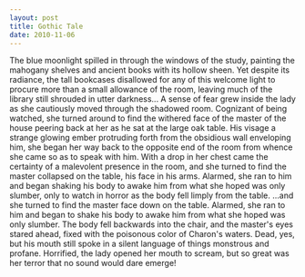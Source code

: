 ```yaml
---
layout: post
title: Gothic Tale
date: 2010-11-06
---
```

The blue moonlight spilled in through the windows of the study, painting
      the mahogany shelves and ancient books with its hollow sheen. Yet despite its radiance, the
      tall bookcases disallowed for any of this welcome light to procure more than a small allowance
      of the room, leaving much of the library still shrouded in utter darkness...    A sense of fear grew inside the lady as she cautiously moved through the shadowed room.
      Cognizant of being watched, she turned around to find the withered face of the master of the
      house peering back at her as he sat at the large oak table. His visage a strange glowing ember
      protruding forth from the obsidious wall enveloping him, she began her way back to the
      opposite end of the room from whence she came so as to speak with him.    With a drop in her chest came the certainty of a malevolent presence in the room, and she
      turned to find the master collapsed on the table, his face in his arms. Alarmed, she ran to
      him and began shaking his body to awake him from what she hoped was only slumber, only to
      watch in horror as the body fell limply from the table.    ...and she
      turned to find the master face down on the table. Alarmed, she ran to him and began to shake
      his body to awake him from what she hoped was only slumber. The body fell backwards into the
      chair, and the master's eyes stared ahead, fixed with the poisonous color of Charon's waters.
      Dead, yes, but his mouth still spoke in a silent language of things monstrous and profane.
      Horrified, the lady opened her mouth to scream, but so great was her terror that no sound
      would dare emerge!